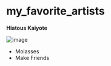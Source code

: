  # my_favorite_artists


   **Hiatous Kaiyote**

   ![image](https://th.bing.com/th/id/OIP.f1MjEisV9oc5Li53tIKcDgAAAA?rs=1&pid=ImgDetMain)

   - Molasses
   - Make Friends

